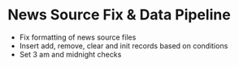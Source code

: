 # News Source Fix & Data Pipeline
- Fix formatting of news source files
- Insert add, remove, clear and init records based on conditions
- Set 3 am and midnight checks
